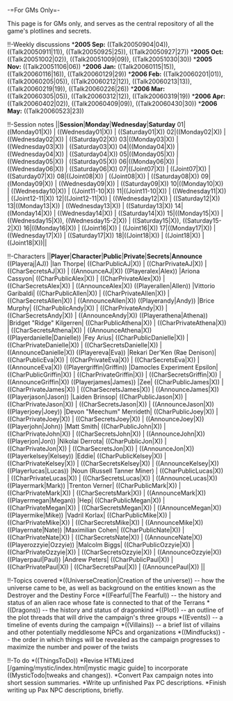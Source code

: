 -=For GMs Only=-

This page is for GMs only, and serves as the central repository of all the game's plotlines and secrets.

!!-Weekly discussions
*__2005 Sep:__ ((Talk20050904|04)), ((Talk20050911|11)), ((Talk20050925|25)), ((Talk20050927|27))
*__2005 Oct:__ ((Talk20051002|02)), ((Talk20051009|09)), ((Talk20051030|30))
*__2005 Nov:__ ((Talk20051106|06))
*__2006 Jan:__ ((Talk20060115|15)), ((Talk20060116|16)), ((Talk20060129|29))
*__2006 Feb:__ ((Talk20060201|01)), ((Talk20060205|05)), ((Talk20060212|12)), ((Talk20060213|13)), ((Talk20060219|19)), ((Talk20060226|26))
*__2006 Mar:__ ((Talk20060305|05)), ((Talk20060312|12)), ((Talk20060319|19))
*__2006 Apr:__ ((Talk20060402|02)), ((Talk20060409|09)), ((Talk20060430|30))
*__2006 May:__ ((Talk20060523|23))

!!-Session notes
||__Session__|__Monday__|__Wednesday__|__Saturday__
01|((Monday01|X)) | ((Wednesday01|X)) | ((Saturday01|X))
02|((Monday02|X)) | ((Wednesday02|X)) | ((Saturday02|X))
03|((Monday03|X)) | ((Wednesday03|X)) | ((Saturday03|X))
04|((Monday04|X)) | ((Wednesday04|X)) | ((Saturday04|X))
05|((Monday05|X)) | ((Wednesday05|X)) | ((Saturday05|X))
06|((Monday06|X)) | ((Wednesday06|X)) | ((Saturday06|X))
07|((Joint07|X)) | ((Joint07|X)) | ((Saturday07|X))
08|((Joint08|X)) | ((Joint08|X)) | ((Saturday08|X))
09|((Monday09|X)) | ((Wednesday09|X)) | ((Saturday09|X))
10|((Monday10|X)) | ((Wednesday10|X)) | ((Joint11-10|X))
11|((Joint11-10|X)) | ((Wednesday11|X)) | ((Joint12-11|X))
12|((Joint12-11|X)) | ((Wednesday12|X)) | ((Saturday12|X))
13|((Monday13|X)) | ((Wednesday13|X)) | ((Saturday13|X))
14|((Monday14|X)) | ((Wednesday14|X)) | ((Saturday14|X))
15|((Monday15|X)) | ((Wednesday15|X)), ((Wednesday15-2|X)) | ((Saturday15|X)), ((Saturday15-2|X))
16|((Monday16|X)) | ((Joint16|X)) | ((Joint16|X))
17|((Monday17|X)) | ((Wednesday17|X)) | ((Saturday17|X))
18|((Joint18|X)) | ((Joint18|X)) | ((Joint18|X))||

!!-Characters
||__Player__|__Character__|__Public__|__Private__|__Secrets__|__Announce__
((Playeraj|AJ)) |Ian Thorpe| ((CharPublicAJ|X)) | ((CharPrivateAJ|X)) | ((CharSecretsAJ|X)) | ((AnnounceAJ|X))
((Playeralex|Alex)) |Ariona Cassyon| ((CharPublicAlex|X)) | ((CharPrivateAlex|X)) | ((CharSecretsAlex|X)) | ((AnnounceAlex|X))
((Playerallen|Allen)) |Vittorio Garibaldi| ((CharPublicAllen|X)) | ((CharPrivateAllen|X)) | ((CharSecretsAllen|X)) | ((AnnounceAllen|X))
((Playerandy|Andy)) |Brice Murphy| ((CharPublicAndy|X)) | ((CharPrivateAndy|X)) | ((CharSecretsAndy|X)) | ((AnnounceAndy|X))
((Playerathena|Athena)) |Bridget &quot;Ridge&quot; Kilgerren| ((CharPublicAthena|X)) | ((CharPrivateAthena|X)) | ((CharSecretsAthena|X)) | ((AnnounceAthena|X))
((Playerdanielle|Danielle)) |Fey Arius| ((CharPublicDanielle|X)) | ((CharPrivateDanielle|X)) | ((CharSecretsDanielle|X)) | ((AnnounceDanielle|X))
((Playereva|Eva)) |Rekari Der'Ken (Rae Denison)| ((CharPublicEva|X)) | ((CharPrivateEva|X)) | ((CharSecretsEva|X)) | ((AnnounceEva|X))
((Playergriffin|Griffin)) |Damocles Experiment Epsilon| ((CharPublicGriffin|X)) | ((CharPrivateGriffin|X)) | ((CharSecretsGriffin|X)) | ((AnnounceGriffin|X))
((Playerjames|James)) |Zee| ((CharPublicJames|X)) | ((CharPrivateJames|X)) | ((CharSecretsJames|X)) | ((AnnounceJames|X))
((Playerjason|Jason)) |Laiden Brinsop| ((CharPublicJason|X)) | ((CharPrivateJason|X)) | ((CharSecretsJason|X)) | ((AnnounceJason|X))
((Playerjoey|Joey)) |Devon &quot;Meechum&quot; Merrideth| ((CharPublicJoey|X)) | ((CharPrivateJoey|X)) | ((CharSecretsJoey|X)) | ((AnnounceJoey|X))
((Playerjohn|John)) |Matt Smith| ((CharPublicJohn|X)) | ((CharPrivateJohn|X)) | ((CharSecretsJohn|X)) | ((AnnounceJohn|X))
((Playerjon|Jon)) |Nikolai Derrota| ((CharPublicJon|X)) | ((CharPrivateJon|X)) | ((CharSecretsJon|X)) | ((AnnounceJon|X))
((Playerkelsey|Kelsey)) |Eddie| ((CharPublicKelsey|X)) | ((CharPrivateKelsey|X)) | ((CharSecretsKelsey|X)) | ((AnnounceKelsey|X))
((Playerlucas|Lucas)) |Noun (Russell Tanner Miner) | ((CharPublicLucas|X)) | ((CharPrivateLucas|X)) | ((CharSecretsLucas|X)) | ((AnnounceLucas|X))
((Playermark|Mark)) |Trenton Verner| ((CharPublicMark|X)) | ((CharPrivateMark|X)) | ((CharSecretsMark|X)) | ((AnnounceMark|X))
((Playermegan|Megan)) |Hep| ((CharPublicMegan|X)) | ((CharPrivateMegan|X)) | ((CharSecretsMegan|X)) | ((AnnounceMegan|X))
((Playermike|Mike)) |Vadril Korlax| ((CharPublicMike|X)) | ((CharPrivateMike|X)) | ((CharSecretsMike|X)) | ((AnnounceMike|X))
((Playernate|Nate)) |Maximilian Cohen| ((CharPublicNate|X)) | ((CharPrivateNate|X)) | ((CharSecretsNate|X)) | ((AnnounceNate|X))
((Playerozzyie|Ozzyie)) |Malcolm Biggs| ((CharPublicOzzyie|X)) | ((CharPrivateOzzyie|X)) | ((CharSecretsOzzyie|X)) | ((AnnounceOzzyie|X))
((Playerpaul|Paul)) |Andrew Peters| ((CharPublicPaul|X)) | ((CharPrivatePaul|X)) | ((CharSecretsPaul|X)) | ((AnnouncePaul|X)) ||

!!-Topics covered
*((UniverseCreation|Creation of the universe)) -- how the universe came to be, as well as background on the entities known as the Destroyer and the Destiny Force
*((Fearful|The Fearful)) -- the history and status of an alien race whose fate is connected to that of the Terrans
*((Dragons)) -- the history and status of dragonkind
*((Plot)) -- an outline of the plot threads that will drive the campaign's three groups
*((Events)) -- a timeline of events during the campaign
*((Villains)) -- a brief list of villains and other potentially meddlesome NPCs and organizations
*((Mindfucks)) -- the order in which things will be revealed as the campaign progresses to maximize the number and power of the twists

!!-To do
*((ThingsToDo))
*Revise HTMLized [/gaming/mystic/index.html|mystic magic guide] to incorporate ((MysticTodo|tweaks and changes)).
*Convert Pax campaign notes into short session summaries.
*Write up unfinished Pax PC descriptions.
*Finish writing up Pax NPC descriptions, briefly.
